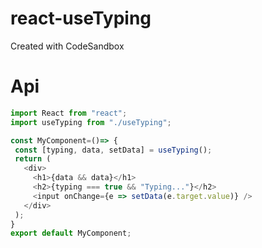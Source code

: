 # react-useTyping
Created with CodeSandbox
# Api
 
 ```javascript
import React from "react";
import useTyping from "./useTyping";

const MyComponent=()=> {
  const [typing, data, setData] = useTyping();
  return (
    <div>
      <h1>{data && data}</h1>
      <h2>{typing === true && "Typing..."}</h2>
      <input onChange={e => setData(e.target.value)} />
    </div>
  );
}
export default MyComponent;
